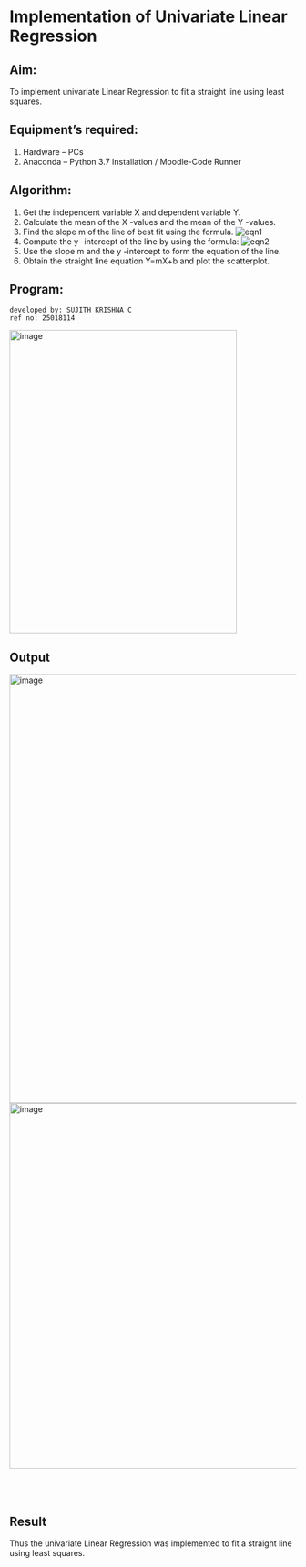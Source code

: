 # Implementation of Univariate Linear Regression
## Aim:
To implement univariate Linear Regression to fit a straight line using least squares.
## Equipment’s required:
1.	Hardware – PCs
2.	Anaconda – Python 3.7 Installation / Moodle-Code Runner
## Algorithm:
1.	Get the independent variable X and dependent variable Y.
2.	Calculate the mean of the X -values and the mean of the Y -values.
3.	Find the slope m of the line of best fit using the formula.
 ![eqn1](./eq1.jpg)
4.	Compute the y -intercept of the line by using the formula:
![eqn2](./eq2.jpg)  
5.	Use the slope m and the y -intercept to form the equation of the line.
6.	Obtain the straight line equation Y=mX+b and plot the scatterplot.
## Program:
```
developed by: SUJITH KRISHNA C
ref no: 25018114

```
<img width="399" height="532" alt="image" src="https://github.com/user-attachments/assets/affcdfa6-5a37-4b7a-9b85-d44d7f26bbec" />

## Output
<img width="968" height="753" alt="image" src="https://github.com/user-attachments/assets/a9908512-b40b-4b28-a57c-79854ad9e447" />
<img width="856" height="641" alt="image" src="https://github.com/user-attachments/assets/32aadbb8-74ec-4246-8f5a-5752d001a488" />
</br>
</br>
</br>
</br>

## Result
Thus the univariate Linear Regression was implemented to fit a straight line using least squares.
